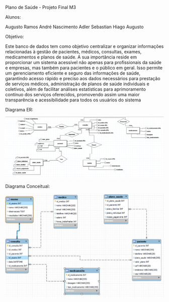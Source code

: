 Plano de Saúde - Projeto Final M3

Alunos:

Augusto Ramos
André Nascimento
Adler Sebastian
Hiago Augusto

Objetivo:

Este banco de dados tem como objetivo centralizar e organizar informações relacionadas à gestão de pacientes, médicos, consultas, exames, medicamentos e planos de saúde. A sua importância reside em proporcionar um sistema acessível não apenas para profissionais da saúde e empresas, mas também para pacientes e o público em geral. Isso permite um gerenciamento eficiente e seguro das informações de saúde, garantindo acesso rápido e preciso aos dados necessários para prestação de serviços médicos, administração de planos de saúde individuais e coletivos, além de facilitar análises estatísticas para aprimoramento contínuo dos serviços oferecidos, promovendo assim uma maior transparência e acessibilidade para todos os usuários do sistema

Diagrama ER:

![diagrama ER](diagramas/Diagrama%20ER.png)

Diagrama Conceitual:

![diagrama conceitual](diagramas/Diagrama%20Conceitual.png)
